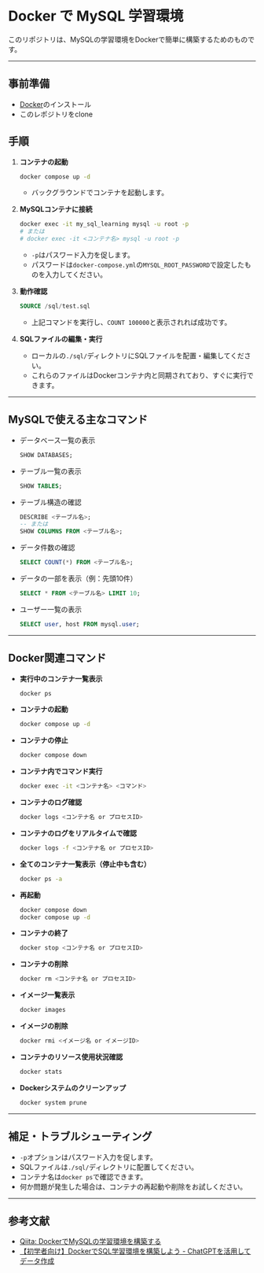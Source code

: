 # Docker で MySQL 学習環境

このリポジトリは、MySQLの学習環境をDockerで簡単に構築するためのものです。

---
## 事前準備
- [Docker](https://www.docker.com/ja-jp/)のインストール
- このレポジトリをclone

## 手順

1. **コンテナの起動**
    ```sh
    docker compose up -d
    ```
    - バックグラウンドでコンテナを起動します。

2. **MySQLコンテナに接続**
    ```sh
    docker exec -it my_sql_learning mysql -u root -p
    # または
    # docker exec -it <コンテナ名> mysql -u root -p
    ```
    - `-p`はパスワード入力を促します。
    - パスワードは`docker-compose.yml`の`MYSQL_ROOT_PASSWORD`で設定したものを入力してください。

3. **動作確認**
    ```sql
    SOURCE /sql/test.sql
    ```
    - 上記コマンドを実行し、`COUNT 100000`と表示されれば成功です。

4. **SQLファイルの編集・実行**
    - ローカルの`./sql/`ディレクトリにSQLファイルを配置・編集してください。
    - これらのファイルはDockerコンテナ内と同期されており、すぐに実行できます。

---

## MySQLで使える主なコマンド

- データベース一覧の表示
    ```sql
    SHOW DATABASES;
    ```
- テーブル一覧の表示
    ```sql
    SHOW TABLES;
    ```
- テーブル構造の確認
    ```sql
    DESCRIBE <テーブル名>;
    -- または
    SHOW COLUMNS FROM <テーブル名>;
    ```
- データ件数の確認
    ```sql
    SELECT COUNT(*) FROM <テーブル名>;
    ```
- データの一部を表示（例：先頭10件）
    ```sql
    SELECT * FROM <テーブル名> LIMIT 10;
    ```
- ユーザー一覧の表示
    ```sql
    SELECT user, host FROM mysql.user;
    ```

---

## Docker関連コマンド

- **実行中のコンテナ一覧表示**
    ```sh
    docker ps
    ```
- **コンテナの起動**
    ```sh
    docker compose up -d
    ```
- **コンテナの停止**
    ```sh
    docker compose down
    ```
- **コンテナ内でコマンド実行**
    ```sh
    docker exec -it <コンテナ名> <コマンド>
    ```
- **コンテナのログ確認**
    ```sh
    docker logs <コンテナ名 or プロセスID>
    ```
- **コンテナのログをリアルタイムで確認**
    ```sh
    docker logs -f <コンテナ名 or プロセスID>
    ```
- **全てのコンテナ一覧表示（停止中も含む）**
    ```sh
    docker ps -a
    ```
- **再起動**
    ```sh
    docker compose down
    docker compose up -d
    ```
- **コンテナの終了**
    ```sh
    docker stop <コンテナ名 or プロセスID>
    ```
- **コンテナの削除**
    ```sh
    docker rm <コンテナ名 or プロセスID>
    ```
- **イメージ一覧表示**
    ```sh
    docker images
    ```
- **イメージの削除**
    ```sh
    docker rmi <イメージ名 or イメージID>
    ```
- **コンテナのリソース使用状況確認**
    ```sh
    docker stats
    ```
- **Dockerシステムのクリーンアップ**
    ```sh
    docker system prune
    ```

---

## 補足・トラブルシューティング

- `-p`オプションはパスワード入力を促します。
- SQLファイルは`./sql/`ディレクトリに配置してください。
- コンテナ名は`docker ps`で確認できます。
- 何か問題が発生した場合は、コンテナの再起動や削除をお試しください。

---

## 参考文献

- [Qiita: DockerでMySQLの学習環境を構築する](https://qiita.com/hgaiji/items/35573203d9d06c42b671)
- [【初学者向け】DockerでSQL学習環境を構築しよう - ChatGPTを活用してデータ作成](https://zenn.dev/musashi26629/articles/bf2a2eb517adf9)

